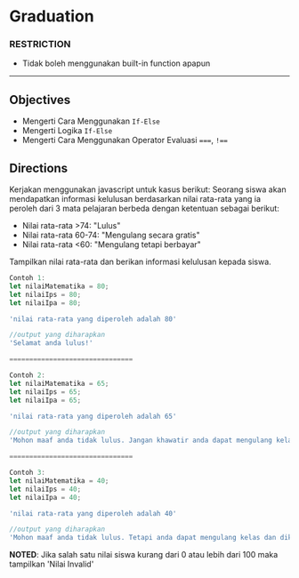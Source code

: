 # Graduation

### RESTRICTION

- Tidak boleh menggunakan built-in function apapun

---

## Objectives

- Mengerti Cara Menggunakan `If-Else`
- Mengerti Logika `If-Else`
- Mengerti Cara Menggunakan Operator Evaluasi `===`, `!==`

## Directions

Kerjakan menggunakan javascript untuk kasus berikut: Seorang siswa akan mendapatkan informasi kelulusan berdasarkan nilai rata-rata yang ia peroleh dari 3 mata pelajaran berbeda dengan ketentuan sebagai berikut:

- Nilai rata-rata >74: "Lulus"
- Nilai rata-rata 60-74: "Mengulang secara gratis"
- Nilai rata-rata <60: "Mengulang tetapi berbayar"

Tampilkan nilai rata-rata dan berikan informasi kelulusan kepada siswa.

```js
Contoh 1:
let nilaiMatematika = 80;
let nilaiIps = 80;
let nilaiIpa = 80;

'nilai rata-rata yang diperoleh adalah 80'

//output yang diharapkan
'Selamat anda lulus!'

===============================

Contoh 2:
let nilaiMatematika = 65;
let nilaiIps = 65;
let nilaiIpa = 65;

'nilai rata-rata yang diperoleh adalah 65'

//output yang diharapkan
'Mohon maaf anda tidak lulus. Jangan khawatir anda dapat mengulang kelas secara gratis!'

===============================

Contoh 3:
let nilaiMatematika = 40;
let nilaiIps = 40;
let nilaiIpa = 40;

'nilai rata-rata yang diperoleh adalah 40'

//output yang diharapkan
'Mohon maaf anda tidak lulus. Tetapi anda dapat mengulang kelas dan dikenakan biaya sebesar Rp100.000'
```

**NOTED**: Jika salah satu nilai siswa kurang dari 0 atau lebih dari 100 maka tampilkan 'Nilai Invalid'
